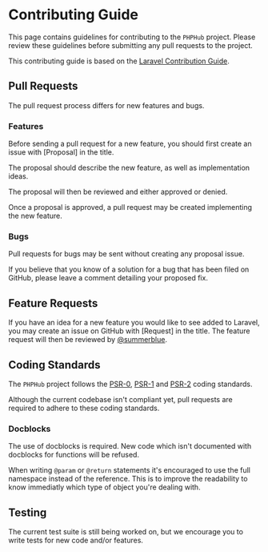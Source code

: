 # Contributing Guide

This page contains guidelines for contributing to the `PHPHub` project. Please review these guidelines before submitting any pull requests to the project.

This contributing guide is based on the [Laravel Contribution Guide](https://github.com/laravel/framework/blob/master/CONTRIBUTING.md).

## Pull Requests

The pull request process differs for new features and bugs. 

### Features
Before sending a pull request for a new feature, you should first create an issue with [Proposal] in the title. 

The proposal should describe the new feature, as well as implementation ideas. 

The proposal will then be reviewed and either approved or denied. 

Once a proposal is approved, a pull request may be created implementing the new feature.

### Bugs

Pull requests for bugs may be sent without creating any proposal issue. 

If you believe that you know of a solution for a bug that has been filed on GitHub, please leave a comment detailing your proposed fix.

## Feature Requests

If you have an idea for a new feature you would like to see added to Laravel, you may create an issue on GitHub with [Request] in the title. The feature request will then be reviewed by [@summerblue](https://github.com/summerblue).

## Coding Standards

The `PHPHub` project follows the [PSR-0](http://www.php-fig.org/psr/psr-0/), [PSR-1](http://www.php-fig.org/psr/psr-1/) and [PSR-2](http://www.php-fig.org/psr/psr-2/) coding standards. 

Although the current codebase isn't compliant yet, pull requests are required to adhere to these coding standards.

### Docblocks

The use of docblocks is required. New code which isn't documented with docblocks for functions will be refused.

When writing `@param` or `@return` statements it's encouraged to use the full namespace instead of the reference. This is to improve the readability to know immediatly which type of object you're dealing with.

## Testing

The current test suite is still being worked on,  but we encourage you to write tests for new code and/or features.
